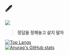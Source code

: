 ## 🖋  

<a href="https://github.com/sookyeongyeom/today-i-learned"><img src="https://img.shields.io/badge/TIL-black?style=flat-square&logo=github&logoColor=white"/></a>

<!-- <a href="https://github.com/sookyeongyeom"><img src="https://hits.seeyoufarm.com/api/count/incr/badge.svg?url=https%3A%2F%2Fgithub.com%2Fsookyeongyeom&count_bg=%23553830&title_bg=%23b8997c&title=Visit&edge_flat=false)"/></a>  -->  
  
<!-- [**Algorithm c/c++**](https://github.com/sookyeongyeom/algorithm-c-cpp)    -->

   
> **정답을 정해놓고 살지 말자**  

<!-- [**Computer Science Overview**](https://github.com/sookyeongyeom/computer-science-overview) -->

   
[![Top Langs](https://github-readme-stats.vercel.app/api/top-langs/?username=sookyeongyeom&exclude_repo=sookyeongyeom.github.io&hide_title=&hide=scss,shaderlab,HLSL,css,javascript&layout=compact&langs_count=10&theme=maroongold)](https://github.com/sookyeongyeom/github-readme-stats)  
[![Anurag's GitHub stats](https://github-readme-stats.vercel.app/api?username=sookyeongyeom&count_private=true&hide_title=true&custom_title=Since%202022&hide=stars,prs,issues,contribs&hide_rank=true&include_all_commits=true&layout=compact&show_icons=true&theme=maroongold)](https://github.com/sookyeongyeom/github-readme-stats) 
